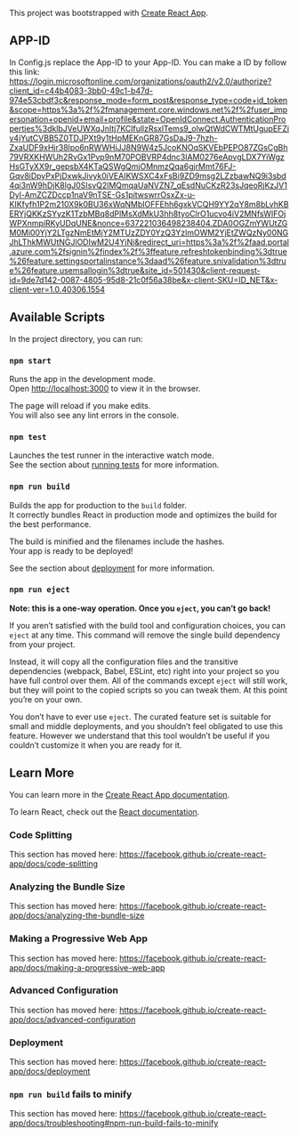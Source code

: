 This project was bootstrapped with [Create React App](https://github.com/facebook/create-react-app).

## APP-ID

In Config.js replace the App-ID to your App-ID. You can make a ID by follow this link: https://login.microsoftonline.com/organizations/oauth2/v2.0/authorize?client_id=c44b4083-3bb0-49c1-b47d-974e53cbdf3c&response_mode=form_post&response_type=code+id_token&scope=https%3a%2f%2fmanagement.core.windows.net%2f%2fuser_impersonation+openid+email+profile&state=OpenIdConnect.AuthenticationProperties%3dklbJVeUWXqJnItj7KClfullzRsxlTems9_olwQtWdCWTMtUgupEFZiy4jYutCVBB5Z0TDJPXt9y1tHpMEKnGR87GsDaJ9-7hzh-ZxaUDF9xHjr38lpo6nRWWHiJJ8N9W4z5JcoKNOqSKVEbPEPO87ZGsCgBh79VRXKHWUh2RvGx1Pvp9nM70POBVRP4dnc3lAM0276eApvgLDX7YiWgzHsGTyXX9r_gepsbX4KTaQSWgQmjOMnmzQqa6gjrMmt76FJ-Gqv8iDpyPxPjDxwkJivyk0iVEAIKWSXC4xFsBi9ZD9msg2LZzbawNQ9i3sbd4qi3nW9hDjK8lgJ0SIsvQ2lMQmqaUaNVZN7_qEsdNuCKzR23sJqeoRjKzJV1Dyl-AmZCZDccp1naV9nTSE-Gs1pitwswrrOsxZx-u-KIKfyfh1P2m210X9k0BU36xWqNMbIOFFEhh6gxkVCQH9YY2qY8m8bLvhKBERYjQKKzSYyzK1TzbMBq8dPlMsXdMkU3hh8tyoClrO1ucvo4iV2MNfsWIFOjWPXnmpiRKyUDqUNE&nonce=637221036498238404.ZDA0OGZmYWUtZGM0Mi00YjY2LTgzNmEtMjY2MTUzZDY0YzQ3YzlmOWM2YjEtZWQzNy00NGJhLThkMWUtNGJlODIwM2U4YjNi&redirect_uri=https%3a%2f%2faad.portal.azure.com%2fsignin%2findex%2f%3ffeature.refreshtokenbinding%3dtrue%26feature.settingsportalinstance%3daad%26feature.snivalidation%3dtrue%26feature.usemsallogin%3dtrue&site_id=501430&client-request-id=9de7d142-0087-4805-95d8-21c0f56a38be&x-client-SKU=ID_NET&x-client-ver=1.0.40306.1554

## Available Scripts

In the project directory, you can run:

### `npm start`

Runs the app in the development mode.<br />
Open [http://localhost:3000](http://localhost:3000) to view it in the browser.

The page will reload if you make edits.<br />
You will also see any lint errors in the console.

### `npm test`

Launches the test runner in the interactive watch mode.<br />
See the section about [running tests](https://facebook.github.io/create-react-app/docs/running-tests) for more information.

### `npm run build`

Builds the app for production to the `build` folder.<br />
It correctly bundles React in production mode and optimizes the build for the best performance.

The build is minified and the filenames include the hashes.<br />
Your app is ready to be deployed!

See the section about [deployment](https://facebook.github.io/create-react-app/docs/deployment) for more information.

### `npm run eject`

**Note: this is a one-way operation. Once you `eject`, you can’t go back!**

If you aren’t satisfied with the build tool and configuration choices, you can `eject` at any time. This command will remove the single build dependency from your project.

Instead, it will copy all the configuration files and the transitive dependencies (webpack, Babel, ESLint, etc) right into your project so you have full control over them. All of the commands except `eject` will still work, but they will point to the copied scripts so you can tweak them. At this point you’re on your own.

You don’t have to ever use `eject`. The curated feature set is suitable for small and middle deployments, and you shouldn’t feel obligated to use this feature. However we understand that this tool wouldn’t be useful if you couldn’t customize it when you are ready for it.

## Learn More

You can learn more in the [Create React App documentation](https://facebook.github.io/create-react-app/docs/getting-started).

To learn React, check out the [React documentation](https://reactjs.org/).

### Code Splitting

This section has moved here: https://facebook.github.io/create-react-app/docs/code-splitting

### Analyzing the Bundle Size

This section has moved here: https://facebook.github.io/create-react-app/docs/analyzing-the-bundle-size

### Making a Progressive Web App

This section has moved here: https://facebook.github.io/create-react-app/docs/making-a-progressive-web-app

### Advanced Configuration

This section has moved here: https://facebook.github.io/create-react-app/docs/advanced-configuration

### Deployment

This section has moved here: https://facebook.github.io/create-react-app/docs/deployment

### `npm run build` fails to minify

This section has moved here: https://facebook.github.io/create-react-app/docs/troubleshooting#npm-run-build-fails-to-minify
